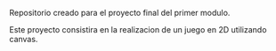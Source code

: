 Repositorio creado para el proyecto final del primer modulo.

Este proyecto consistira en la realizacion de un juego en 2D utilizando canvas.
